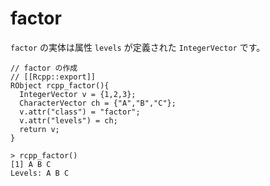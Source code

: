 # factor

`factor` の実体は属性 `levels` が定義された `IntegerVector` です。

```
// factor の作成
// [[Rcpp::export]]
RObject rcpp_factor(){
  IntegerVector v = {1,2,3};
  CharacterVector ch = {"A","B","C"};
  v.attr("class") = "factor";
  v.attr("levels") = ch;
  return v;
}
```
```
> rcpp_factor()
[1] A B C
Levels: A B C
```



